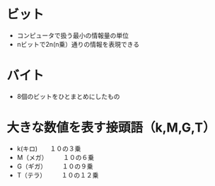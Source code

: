 # ビット
- コンピュータで扱う最小の情報量の単位
- nビットで2n(n乗）通りの情報を表現できる

# バイト
- 8個のビットをひとまとめにしたもの

# 大きな数値を表す接頭語（k,M,G,T）
- k(キロ)　　１０の３乗
- M（メガ）　　　１０の６乗
- G（ギガ）　　　１０の９乗
- T（テラ）　　　１０の１２乗
